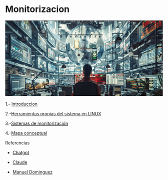 # Monitorizacion

![imagenmonitorizacion](/img/moni.png)

1.- [Introduccion](introduccion.md)

2.-[Herramientas propias del sistema en LINUX](herramientas.md)

3.-[Sistemas de monitorización](sistemas.md)

4.-[Mapa conceptual](mapa.md)


Referencias

- [Chatgpt](https://chatgpt.com)

- [Claude](https://claude.ai)

- [Manuel Dominguez](https://github.com/mftienda)







